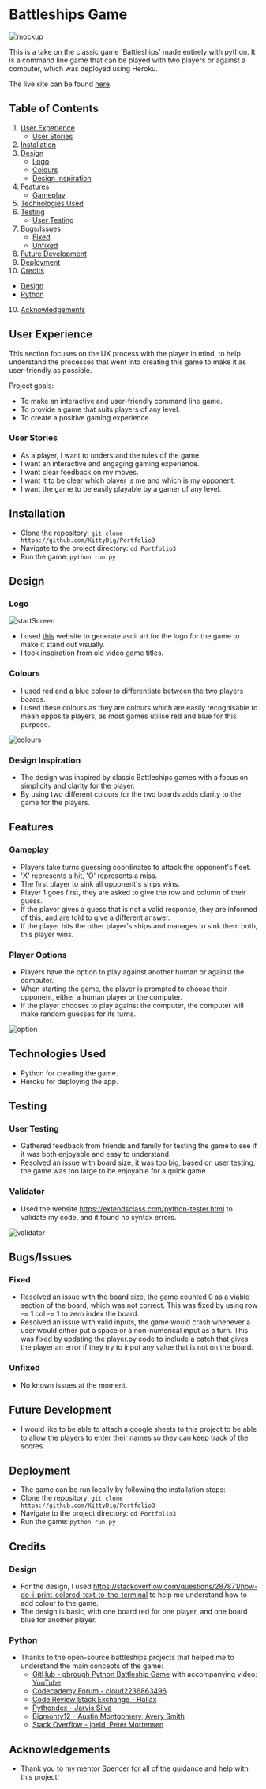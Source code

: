 # Battleships Game

![mockup](images/mockup1.png)

This is a take on the classic game 'Battleships' made entirely with python. It is a command line game that can be played with two players or against a computer, which was deployed using Heroku.

The live site can be found [here](https://portfolio3-battleships-225355a434d1.herokuapp.com/).

## Table of Contents
1. [User Experience](#user-experience)
   - [User Stories](#user-stories)
2. [Installation](#installation)
3. [Design](#design)
   - [Logo](#logo)
   - [Colours](#colours)
   - [Design Inspiration](#design-inspiration)
4. [Features](#features)
   - [Gameplay](#gameplay)
5. [Technologies Used](#technologies-used)
6. [Testing](#testing)
   - [User Testing](#user-testing)
7. [Bugs/Issues](#bugsissues)
   - [Fixed](#fixed)
   - [Unfixed](#unfixed)
8. [Future Development](#future-development)
9. [Deployment](#deployment)
10. [Credits](#credits)
   - [Design](#design)
   - [Python](#python)
10. [Acknowledgements](#acknowledgements)

## User Experience

This section focuses on the UX process with the player in mind, to help understand the processes that went into creating this game to make it as user-friendly as possible.

Project goals:

- To make an interactive and user-friendly command line game.
- To provide a game that suits players of any level.
- To create a positive gaming experience.

### User Stories
- As a player, I want to understand the rules of the game.
- I want an interactive and engaging gaming experience.
- I want clear feedback on my moves.
- I want it to be clear which player is me and which is my opponent.
- I want the game to be easily playable by a gamer of any level.

## Installation
- Clone the repository: `git clone https://github.com/KittyDig/Portfolio3`
- Navigate to the project directory: `cd Portfolio3`
- Run the game: `python run.py`

## Design

### Logo
![startScreen](images/startScreen.png)

- I used [this](https://patorjk.com/software/taag/#p=display&f=Big&t=Battleships) website to generate ascii art for the logo for the game to make it stand out visually.
- I took inspiration from old video game titles.

### Colours
- I used red and a blue colour to differentiate between the two players boards.
- I used these colours as they are colours which are easily recognisable to mean opposite players, as most games utilise red and blue for this purpose.

![colours](images/colours.png)

### Design Inspiration
- The design was inspired by classic Battleships games with a focus on simplicity and clarity for the player.
- By using two different colours for the two boards adds clarity to the game for the players.

## Features

### Gameplay
- Players take turns guessing coordinates to attack the opponent's fleet.
- 'X' represents a hit, 'O' represents a miss.
- The first player to sink all opponent's ships wins.
- Player 1 goes first, they are asked to give the row and column of their guess.
- If the player gives a guess that is not a valid response, they are informed of this, and are told to give a different answer.
- If the player hits the other player's ships and manages to sink them both, this player wins.

### Player Options
- Players have the option to play against another human or against the computer.
- When starting the game, the player is prompted to choose their opponent, either a human player or the computer.
- If the player chooses to play against the computer, the computer will make random guesses for its turns.

![option](images/option.png)

## Technologies Used
- Python for creating the game.
- Heroku for deploying the app.

## Testing

### User Testing
- Gathered feedback from friends and family for testing the game to see if it was both enjoyable and easy to understand.
- Resolved an issue with board size, it was too big, based on user testing, the game was too large to be enjoyable for a quick game.

### Validator
- Used the website https://extendsclass.com/python-tester.html to validate my code, and it found no syntax errors.

![validator](images/validator.png)

## Bugs/Issues

### Fixed
- Resolved an issue with the board size, the game counted 0 as a viable section of the board, which was not correct. This was fixed by using row -= 1 col -= 1 to zero index the board.
- Resolved an issue with valid inputs, the game would crash whenever a user would either put a space or a non-numerical input as a turn. This was fixed by updating the player.py code to include a catch that gives the player an error if they try to input any value that is not on the board.

### Unfixed
- No known issues at the moment.

## Future Development

- I would like to be able to attach a google sheets to this project to be able to allow the players to enter their names so they can keep track of the scores.

## Deployment
- The game can be run locally by following the installation steps:
- Clone the repository: `git clone https://github.com/KittyDig/Portfolio3`
- Navigate to the project directory: `cd Portfolio3`
- Run the game: `python run.py`

## Credits

### Design
- For the design, I used https://stackoverflow.com/questions/287871/how-do-i-print-colored-text-to-the-terminal to help me understand how to add colour to the game.
- The design is basic, with one board red for one player, and one board blue for another player.

### Python
- Thanks to the open-source battleships projects that helped me to understand the main concepts of the game:
  - [GitHub - gbrough Python Battleship Game](https://github.com/gbrough/battleship/blob/main/single_player.py) with accompanying video: [YouTube](https://www.youtube.com/watch?app=desktop&v=tF1WRCrd_HQ)
  - [Codecademy Forum - cloud2236863496](https://discuss.codecademy.com/t/excellent-battleship-game-written-in-python/430605)
  - [Code Review Stack Exchange - Haliax](https://codereview.stackexchange.com/questions/232013/a-simple-battleship-game)
  - [Pythondex - Jarvis Silva](https://pythondex.com/python-battleship-game)
  - [Bigmonty12 - Austin Montgomery, Avery Smith](https://bigmonty12.github.io/battleship)
  - [Stack Overflow - joeld, Peter Mortensen](https://stackoverflow.com/questions/287871/how-do-i-print-colored-text-to-the-terminal)

## Acknowledgements
- Thank you to my mentor Spencer for all of the guidance and help with this project!
